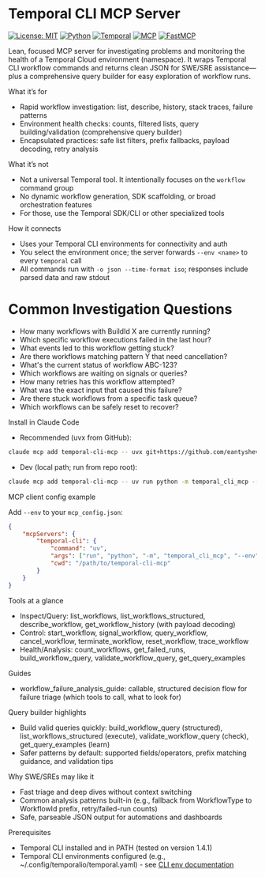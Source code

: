 # Temporal CLI MCP Server

[![License: MIT](https://img.shields.io/badge/License-MIT-yellow.svg)](https://opensource.org/licenses/MIT)
[![Python](https://img.shields.io/badge/python-3.11+-blue.svg)](https://www.python.org/)
[![Temporal](https://img.shields.io/badge/temporal-%23000000.svg?style=flat&logo=temporal&logoColor=white)](https://temporal.io/)
[![MCP](https://img.shields.io/badge/MCP-compatible-green.svg)](https://github.com/modelcontextprotocol/modelcontextprotocol)
[![FastMCP](https://img.shields.io/badge/FastMCP-powered-blue.svg)](https://github.com/jlowin/fastmcp)

Lean, focused MCP server for investigating problems and monitoring the health of a Temporal Cloud environment (namespace). It wraps Temporal CLI workflow commands and returns clean JSON for SWE/SRE assistance—plus a comprehensive query builder for easy exploration of workflow runs.

What it’s for

- Rapid workflow investigation: list, describe, history, stack traces, failure patterns
- Environment health checks: counts, filtered lists, query building/validation (comprehensive query builder)
- Encapsulated practices: safe list filters, prefix fallbacks, payload decoding, retry analysis

What it’s not

- Not a universal Temporal tool. It intentionally focuses on the `workflow` command group
- No dynamic workflow generation, SDK scaffolding, or broad orchestration features
- For those, use the Temporal SDK/CLI or other specialized tools

How it connects

- Uses your Temporal CLI environments for connectivity and auth
- You select the environment once; the server forwards `--env <name>` to every `temporal` call
- All commands run with `-o json --time-format iso`; responses include parsed data and raw stdout

Common Investigation Questions
===============================

- How many workflows with BuildId X are currently running?
- Which specific workflow executions failed in the last hour?
- What events led to this workflow getting stuck?
- Are there workflows matching pattern Y that need cancellation?
- What's the current status of workflow ABC-123?
- Which workflows are waiting on signals or queries?
- How many retries has this workflow attempted?
- What was the exact input that caused this failure?
- Are there stuck workflows from a specific task queue?
- Which workflows can be safely reset to recover?

Install in Claude Code

- Recommended (uvx from GitHub):

```bash
claude mcp add temporal-cli-mcp -- uvx git+https://github.com/eantyshev/temporal-cli-mcp temporal-cli-mcp --env prod
```

- Dev (local path; run from repo root):

```bash
claude mcp add temporal-cli-mcp -- uv run python -m temporal_cli_mcp --env staging
```

MCP client config example

Add `--env` to your `mcp_config.json`:

```json
{
	"mcpServers": {
		"temporal-cli": {
			"command": "uv",
			"args": ["run", "python", "-m", "temporal_cli_mcp", "--env", "prod"],
			"cwd": "/path/to/temporal-cli-mcp"
		}
	}
}
```

Tools at a glance

- Inspect/Query: list_workflows, list_workflows_structured, describe_workflow, get_workflow_history (with payload decoding)
- Control: start_workflow, signal_workflow, query_workflow, cancel_workflow, terminate_workflow, reset_workflow, trace_workflow
- Health/Analysis: count_workflows, get_failed_runs, build_workflow_query, validate_workflow_query, get_query_examples

Guides

- workflow_failure_analysis_guide: callable, structured decision flow for failure triage (which tools to call, what to look for)

Query builder highlights

- Build valid queries quickly: build_workflow_query (structured), list_workflows_structured (execute), validate_workflow_query (check), get_query_examples (learn)
- Safer patterns by default: supported fields/operators, prefix matching guidance, and validation tips

Why SWE/SREs may like it

- Fast triage and deep dives without context switching
- Common analysis patterns built-in (e.g., fallback from WorkflowType to WorkflowId prefix, retry/failed-run counts)
- Safe, parseable JSON output for automations and dashboards

Prerequisites

- Temporal CLI installed and in PATH (tested on version 1.4.1)
- Temporal CLI environments configured (e.g., ~/.config/temporalio/temporal.yaml) - see [CLI env documentation](https://docs.temporal.io/cli/env)
